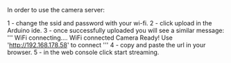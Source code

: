 In order to use the camera server:

1 - change the ssid and password with your wi-fi.
2 - click upload in the Arduino ide.
3 - once successfully uploaded you will see a similar message:
'''
WiFi connecting....
WiFi connected
Camera Ready! Use 'http://192.168.178.58' to connect
'''
4 - copy and paste the url in your browser.
5 - in the web console click start streaming.


